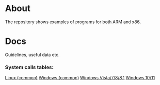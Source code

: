 # About
The repository shows examples of programs for both ARM and x86.

# Docs
Guidelines, useful data etc.

### System calls tables:
[Linux (common)](https://github.com/torvalds/linux/blob/master/arch/x86/entry/syscalls/syscall_64.tbl)
[Windows (common)](https://j00ru.vexillium.org/syscalls/nt/64/)
[Windows Vista/7/8/8.1](https://hfiref0x.github.io/NT6_syscalls.html)
[Windows 10/11](https://hfiref0x.github.io/NT10_syscalls.html)
